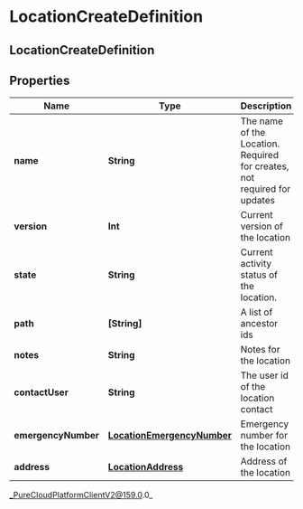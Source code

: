 # LocationCreateDefinition

## LocationCreateDefinition

## Properties

|Name | Type | Description | Notes|
|------------ | ------------- | ------------- | -------------|
| **name** | **String** | The name of the Location. Required for creates, not required for updates | |
| **version** | **Int** | Current version of the location | [optional] |
| **state** | **String** | Current activity status of the location. | [optional] |
| **path** | **[String]** | A list of ancestor ids | [optional] |
| **notes** | **String** | Notes for the location | [optional] |
| **contactUser** | **String** | The user id of the location contact | [optional] |
| **emergencyNumber** | [**LocationEmergencyNumber**](LocationEmergencyNumber) | Emergency number for the location | [optional] |
| **address** | [**LocationAddress**](LocationAddress) | Address of the location | [optional] |



_PureCloudPlatformClientV2@159.0.0_
